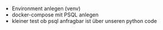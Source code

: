 - Environment anlegen (venv)
- docker-compose mit PSQL anlegen
- kleiner test ob psql anfragbar ist über unseren python code

